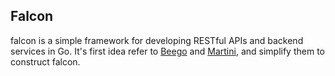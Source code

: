 ## Falcon

falcon is a simple framework for developing RESTful APIs and backend services in Go.
It's first idea refer to [Beego](http://beego.me) and [Martini](http://martini.codegangsta.io), and simplify them to construct falcon.
